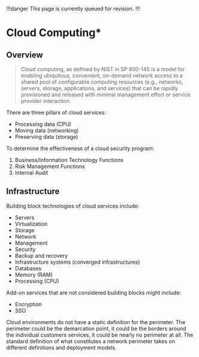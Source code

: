 !!!danger
This page is currently queued for revision.
!!!

# Cloud Computing*

## Overview

> Cloud computing, as defined by NIST in SP 800-145 is a model for enabling ubiquitous, convenient, on-demand network access to a shared pool of configurable computing resources (e.g., networks, servers, storage, applications, and services) that can be rapidly provisioned and released with minimal management effort or service provider interaction.

There are three pillars of cloud services:

- Processing data (CPU)
- Moving data (networking)
- Preserving data (storage)

To determine the effectiveness of a cloud security program:

1. Business/Information Technology Functions
2. Risk Management Functions
3. Internal Audit

## Infrastructure

Building block technologies of cloud services include:

- Servers
- Virtualization
- Storage
- Network
- Management
- Security
- Backup and recovery
- Infrastructure systems (converged infrastructures)
- Databases
- Memory (RAM)
- Processing (CPU)

Add-on services that are not considered building blocks might include:

- Encryption
- SSO

Cloud environments do not have a static definition for the perimeter. The perimeter could be the demarcation point, it could be the borders around the individual customers services, it could be nearly no perimeter at all. The standard definition of what constitutes a network perimeter takes on different definitions and deployment models.
